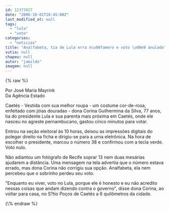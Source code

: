 ```yaml
---
id: 12373027
date: "2006-10-01T16:45:00Z"
last_modified_at: null
tags:
  - "lula"
  - "voto"
categories:
  - "noticias"
title: "Analfabeta, tia de Lula erra n\u00famero e voto \u00e9 anulado"
sutia: null
chapeu: null
autor: "jamildo"
imagem: null
---
```

{\% raw %}
<p>Por Jos&eacute; Maria Mayrink<br />Da Ag&ecirc;ncia Estado</p>
<p>Caet&eacute;s - Vestida com sua melhor roupa - um costume cor-de-rosa, enfeitado com j&oacute;ias douradas - dona Corina Guilhermina da Silva, 77 anos, tia do presidente Lula e sua parenta mais pr&oacute;xima em Caet&eacute;s, onde ele nasceu no agreste pernambucano, gastou cinco minutos para votar.</p>
<p>Entrou na se&ccedil;&atilde;o eleitoral &agrave;s 10 horas, deixou as impress&otilde;es digitais do polegar direito na ficha e dirigiu-se para a urna eletr&ocirc;nica. Na hora de escolher o presidente, marcou o n&uacute;mero 38 e confirmou com a tecla verde. Voto nulo.</p>
<p>N&atilde;o adiantou um fot&oacute;grafo de Recife soprar 13 nem duas mes&aacute;rias ajudarem a dist&acirc;ncia. Uma mensagem na tela advertia que o n&uacute;mero estava errado, mas dona Corina n&atilde;o corrigiu sua op&ccedil;&atilde;o. Analfabeta, ela nem percebeu que o sobrinho perdeu seu voto.</p>
<p>"Enquanto eu viver, voto no Lula, porque ele &eacute; honesto e eu n&atilde;o acredito nessas coisas que andam dizendo contra o governo", disse dona Corina, ao voltar para casa, no S?tio Po&ccedil;os de Caet&eacute;s a 6 quil&ocirc;metros da cidade.</p>
{\% endraw %}